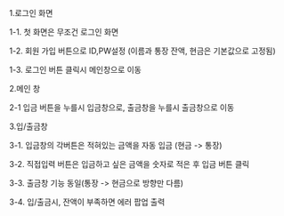 1.로그인 화면

1-1. 첫 화면은 무조건 로그인 화면

1-2. 회원 가입 버튼으로 ID,PW설정 (이름과 통장 잔액, 현금은 기본값으로 고정됨)

1-3. 로그인 버튼 클릭시 메인창으로 이동 



2.메인 창

2-1 입금 버튼을 누를시 입금창으로, 출금창을 누를시 출금창으로 이동



3.입/출금창

3-1. 입금창의 각버튼은 적혀있는 금액을 자동 입금 (현금 -> 통장)

3-2. 직접입력 버튼은 입금하고 싶은 금액을 숫자로 적은 후 입금 버튼 클릭

3-3. 출금창 기능 동일(통장 -> 현금으로 방향만 다름)

3-4. 입/출금시, 잔액이 부족하면 에러 팝업 출력
